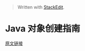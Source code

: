 


> Written with [StackEdit](https://stackedit.io/).

# Java 对象创建指南
[原文链接](https://www.baeldung.com/java-initialization)


<!--stackedit_data:
eyJoaXN0b3J5IjpbOTI0MzM3NjIzXX0=
-->